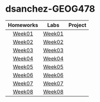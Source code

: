 # dsanchez-GEOG478
| Homeworks      | Labs          | Project |
| :------------: |:-------------:| :-----: |
|[Week01](Homework/Week01/README.md)|[Week01](Homework/Week01/README.md)|
|[Week02](Homework/Week02/README.md)|[Week02](Homework/Week02/README.md)|
|[Week03](Homework/Week03/README.md)|[Week03](Homework/Week03/README.md)|
|[Week04](Homework/Week4/README.md)|[Week04](Homework/Week04/README.md)|
|[Week05](Homework/Week05/README.md)|[Week05](Homework/Week05/README.md)|
|[Week06](Homework/Week06/README.md)|[Week06](Homework/Week06/README.md)|
|[Week07](Homework/Week07/README.md)|[Week07](Homework/Week07/README.md)|
|[Week08](Homework/Week08/README.md)|[Week08](Homework/Week08/README.md)|

